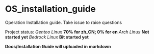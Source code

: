 # OS_installation_guide
Operation Installation guide. Take issue to raise questions


Project status:
*Gentoo Linux*  **70% for zh_CN; 0% for en**
*Arch Linux*    **Not started yet**
*Bedrock Linux* **Bit started yet**




**Docs/Installation Guide will uploaded in markdown**
